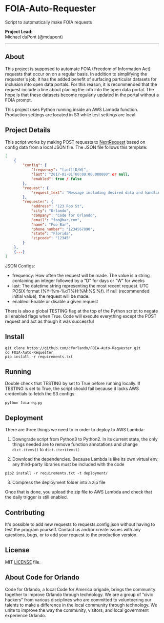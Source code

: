 # FOIA-Auto-Requester

Script to automatically make FOIA requests

**Project Lead:**  
Michael duPont (@mdupont)

---

## About

This project is supposed to automate FOIA (Freedom of Information Act) requests that occur on on a regular basis. In addition to simplifying the requester's job, it has the added benefit of surfacing particular datasets for inclusion into open data portals. For this reason, it is recommended that the request include a line about placing the info into the open data portal. The hope is that these datasets become regularly updated in the portal without a FOIA prompt.

This project uses Python running inside an AWS Lambda function. Production settings are located in S3 while test settings are local.

## Project Details

This script works by making POST requests to [NextRequest](https://www.nextrequest.com/) based on config data from a local JSON file. The JSON file follows this template: 

```json
[
    {
        "config": {
            "frequency": "[int][D/W]",
            "last": "2017-01-01T00:00:00.000000" or null,
            "enabled": true / false
        },
        "request": {
            "request_text": "Message including desired data and handling"
        },
        "requester": {
            "address": "123 Foo St",
            "city": "Orlando",
            "company": "Code for Orlando",
            "email": "foo@bar.com",
            "name": "Foo Bar",
            "phone_number": "1234567890",
            "state": "Florida",
            "zipcode": "12345"
        }
    },
    {...}
]
```

JSON Configs:

* frequency: How often the request will be made. The value is a string containing an integer followed by a "D" for days or "W" for weeks
* last: The datetime string representing the most recent request. UTC POSIX format (%Y-%m-%dT%H:%M:%S.%f). If null (recommended initial value), the request will be made.
* enabled: Enable or disable a given request

There is also a global TESTING flag at the top of the Python script to negate all enabled flags when True. Code will execute everything except the POST request and act as though it was successful

## Install

```
git clone https://github.com/cforlando/FOIA-Auto-Requester.git
cd FOIA-Auto-Requester
pip install -r requirements.txt
```

## Running

Double check that TESTING by set to True before running locally. If TESTING is set to True, the script should fail because it lacks AWS credentials to fetch the S3 configs.

```
python foiareq.py
```

## Deployment

There are three things we need to in order to deploy to AWS Lambda:

1. Downgrade script from Python3 to Python2. In its current state, the only things needed are to remove function annotations and change `dict.items()` to `dict.iteritems()`

2. Download the dependencies. Because Lambda is like its own virtual env, any third-party libraries must be included with the code

```
pip2 install -r requirements.txt -t deployment/
```

3. Compress the deployment folder into a zip file

Once that is done, you upload the zip file to AWS Lambda and check that the daily trigger is still enabled.

## Contributing

It's possible to add new requests to requests.config.json without having to test the program yourself. Contact us and/or create issues with any questions, bugs, or to add your request to the production version. 

## License

MIT [LICENSE](https://github.com/cforlando/foia-auto-requester/blob/master/LICENSE) file.

## About Code for Orlando

Code for Orlando, a local Code for America brigade, brings the community together to improve Orlando through technology. We are a group of “civic hackers” from various disciplines who are committed to volunteering our talents to make a difference in the local community through technology. We unite to improve the way the community, visitors, and local government experience Orlando.
